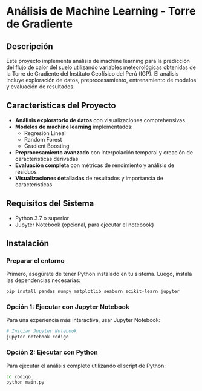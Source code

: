 # Análisis de Machine Learning - Torre de Gradiente

## Descripción

Este proyecto implementa análisis de machine learning para la predicción del
flujo de calor del suelo utilizando variables meteorológicas obtenidas de la
Torre de Gradiente del Instituto Geofísico del Perú (IGP). El análisis incluye
exploración de datos, preprocesamiento, entrenamiento de modelos y evaluación de
resultados.

## Características del Proyecto

- **Análisis exploratorio de datos** con visualizaciones comprehensivas
- **Modelos de machine learning** implementados:
  - Regresión Lineal
  - Random Forest
  - Gradient Boosting
- **Preprocesamiento avanzado** con interpolación temporal y creación de características derivadas
- **Evaluación completa** con métricas de rendimiento y análisis de residuos
- **Visualizaciones detalladas** de resultados y importancia de características

## Requisitos del Sistema

- Python 3.7 o superior
- Jupyter Notebook (opcional, para ejecutar el notebook)

## Instalación

### Preparar el entorno

Primero, asegúrate de tener Python instalado en tu sistema. Luego, instala las dependencias necesarias:

```bash
pip install pandas numpy matplotlib seaborn scikit-learn jupyter
```

### Opción 1: Ejecutar con Jupyter Notebook

Para una experiencia más interactiva, usar Jupyter Notebook:

```bash
# Iniciar Jupyter Notebook
jupyter notebook codigo

```

### Opción 2: Ejecutar con Python

Para ejecutar el análisis completo utilizando el script de Python:

```bash
cd codigo
python main.py
```


